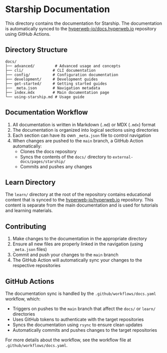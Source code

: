 # Starship Documentation

This directory contains the documentation for Starship. The documentation is automatically synced to the [hyperweb-io/docs.hyperweb.io](https://github.com/hyperweb-io/docs.hyperweb.io) repository using GitHub Actions.

## Directory Structure

```
docs/
├── advanced/         # Advanced usage and concepts
├── cli/             # CLI documentation
├── config/          # Configuration documentation
├── development/     # Development guides
├── get-started/     # Getting started guides
├── _meta.json       # Navigation metadata
├── index.mdx        # Main documentation page
└── using-starship.md # Usage guide
```

## Documentation Workflow

1. All documentation is written in Markdown (`.md`) or MDX (`.mdx`) format
2. The documentation is organized into logical sections using directories
3. Each section can have its own `_meta.json` file to control navigation
4. When changes are pushed to the `main` branch, a GitHub Action automatically:
   - Clones the docs repository
   - Syncs the contents of the `docs/` directory to `external-docs/pages/starship/`
   - Commits and pushes any changes

## Learn Directory

The `learn/` directory at the root of the repository contains educational content that is synced to the [hyperweb-io/hyperweb.io](https://github.com/hyperweb-io/hyperweb.io) repository. This content is separate from the main documentation and is used for tutorials and learning materials.

## Contributing

1. Make changes to the documentation in the appropriate directory
2. Ensure all new files are properly linked in the navigation (using `_meta.json` files)
3. Commit and push your changes to the `main` branch
4. The GitHub Action will automatically sync your changes to the respective repositories

## GitHub Actions

The documentation sync is handled by the `.github/workflows/docs.yaml` workflow, which:
- Triggers on pushes to the `main` branch that affect the `docs/` or `learn/` directories
- Uses GitHub tokens to authenticate with the target repositories
- Syncs the documentation using `rsync` to ensure clean updates
- Automatically commits and pushes changes to the target repositories

For more details about the workflow, see the workflow file at `.github/workflows/docs.yaml`. 